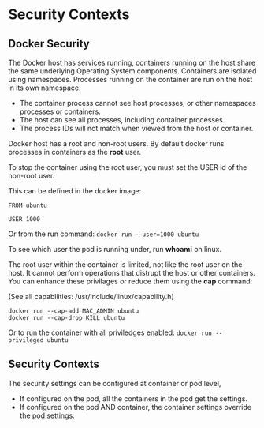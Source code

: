 # Security Contexts

## Docker Security

The Docker host has services running, containers running on the host share the same underlying Operating System components. Containers are isolated using namespaces.
Processes running on the container are run on the host in its own namespace.
- The container process cannot see host processes, or other namespaces processes or containers.
- The host can see all processes, including container processes.
- The process IDs will not match when viewed from the host or container.

Docker host has a root and non-root users.
By default docker runs processes in containers as the **root** user.

To stop the container using the root user, you must set the USER id of the non-root user.

This can be defined in the docker image:

```
FROM ubuntu

USER 1000
```

Or from the run command:
`docker run --user=1000 ubuntu`

To see which user the pod is running under, run **whoami** on linux.

The root user within the container is limited, not like the root user on the host.
It cannot perform operations that distrupt the host or other containers.
You can enhance these privilages or reduce them using the **cap** command:

(See all capabilities: /usr/include/linux/capability.h)

```
docker run --cap-add MAC_ADMIN ubuntu
docker run --cap-drop KILL ubuntu
```

Or to run the container with all priviledges enabled:
`docker run --privileged ubuntu`

## Security Contexts

The security settings can be configured at container or pod level, 
- If configured on the pod, all the containers in the pod get the settings.
- If configured on the pod AND container, the container settings override the pod settings.

